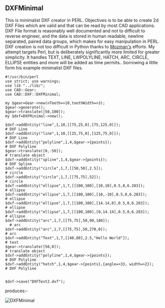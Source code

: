 ## DXFMinimal

This is minimalist DXF creator in PERL. Objectives is to be able to create 2d DXF Files which are valid and that can be read by most CAD applications.  DXF File format is reasonably well documented and not to difficult to reverse engineer, and the data is stored in human readable, newline separated, paired data groups, which makes for easy manipulation in PERL.  DXF creation is not too difficult in Python thanks to [Mozman's](https://github.com/mozman/ezdxf) efforts.  My attempt targets Perl, but is deliberately significantly more limited for greater simplicity.  It handles TEXT, LINE, LWPOLYLINE, HATCH, ARC, CIRCLE, ELLIPSE entities and more will be added as time permits.. borrowing a little form his example minimalist DXF files.

```
#!/usr/bin/perl
use strict; use warnings;
use lib "../lib/";
use CAD::Gear;
use CAD::DXF::DXFMinimal;

my $gear=Gear->new(nTeeth=>10,toothWidth=>3);
$gear->generate();
$gear->translate([50,100]);
my $dxf=DXFMinimal->new();

$dxf->addEntity("line",1,10,[[75,25,0],[75,125,0]]);                     # DXF Line
$dxf->addEntity("line",1,10,[[25,75,0],[125,75,0]]);                     # DXF Line
$dxf->addEntity("polyline",1,4,$gear->{points});                         # DXF Polyline
$gear->translate([0,-50]);                                               # translate object
$dxf->addEntity("spline",1,4,$gear->{points});                           # DXF Spline
$dxf->addEntity("circle",1,7,[[50,50],2.5]);                             # circle
$dxf->addEntity("circle",1,7,[[75,75],52]);                              # circle
$dxf->addEntity("ellipse",1,7,[[100,100],[10,10],0.5,0,6.283]);          # ellipse
$dxf->addEntity("ellipse",1,7,[[100,100],[10,-10],0.5,0,6.283]);         # ellipse
$dxf->addEntity("ellipse",1,7,[[100,100],[14.14,0],0.5,0,6.283]);        # ellipse
$dxf->addEntity("ellipse",1,7,[[100,100],[0,14.14],0.5,0,6.283]);        # ellipse
$dxf->addEntity("arc",1,7,[[75,75],50,90,180]);                          # arc
$dxf->addEntity("arc",1,7,[[75,75],50,270,0]);                           # arc
$dxf->addEntity("Text",1,7,[[40,80],2.5,"Hello World"]);                 # text
$gear->translate([50,0]);                                                # translate object
$dxf->addEntity("polyline",1,4,$gear->{points});                         # DXF Polyline
$dxf->addEntity("hatch",1,4,$gear->{points},{angle=>33, width=>2});      # DXF Polyline


$dxf->save("DXFTest2.dxf");
```

produces:-

![DXFMinimal](https://user-images.githubusercontent.com/34284663/111703612-d13cd080-8835-11eb-9604-03d066dc2e64.png)
